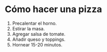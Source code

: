 # Cómo hacer una pizza

1. Precalentar el horno.
2. Estirar la masa.
3. Agregar salsa de tomate.
4. Añadir queso y toppings.
5. Hornear 15-20 minutos.